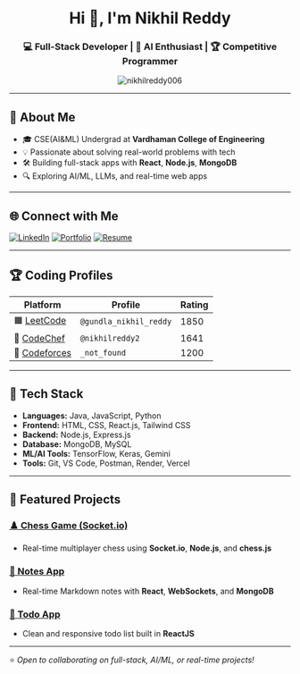 <h1 align="center">Hi 👋, I'm Nikhil Reddy</h1>
<h3 align="center">💻 Full-Stack Developer | 🧠 AI Enthusiast | 🏆 Competitive Programmer</h3>

<p align="center">
  <img src="https://komarev.com/ghpvc/?username=nikhilreddy006&label=Profile%20views&color=0e75b6&style=flat" alt="nikhilreddy006" />
</p>

---

## 🚀 About Me
- 🎓 CSE(AI&ML) Undergrad at **Vardhaman College of Engineering**
- 💡 Passionate about solving real-world problems with tech
- 🛠️ Building full-stack apps with **React**, **Node.js**, **MongoDB**
- 🔍 Exploring AI/ML, LLMs, and real-time web apps

---

## 🌐 Connect with Me
[![LinkedIn](https://img.shields.io/badge/-LinkedIn-0A66C2?style=for-the-badge&logo=linkedin&logoColor=white)](https://www.linkedin.com/in/nikhil-reddy-gundla/)
[![Portfolio](https://img.shields.io/badge/-Portfolio-000?style=for-the-badge&logo=github&logoColor=white)](https://nikhilreddy006.github.io/portfolio)
[![Resume](https://img.shields.io/badge/-Resume-DC382D?style=for-the-badge&logo=adobe&logoColor=white)](https://drive.google.com/file/d/1tqotBR-23EmjUcuoWAauU9ViJD-ih1ie/view)

---

## 🏆 Coding Profiles

| Platform | Profile | Rating |
|----------|---------|--------|
| 🟧 [LeetCode](https://leetcode.com/gundla_nikhil_reddy) | `@gundla_nikhil_reddy` | 1850 |
| 🤎 [CodeChef](https://www.codechef.com/users/nikhilreddy2) | `@nikhilreddy2` | 1641 |
| 🔵 [Codeforces](https://codeforces.com/profile/_not_found) | `_not_found` | 1200 |

---

## 💼 Tech Stack

- **Languages:** Java, JavaScript, Python  
- **Frontend:** HTML, CSS, React.js, Tailwind CSS  
- **Backend:** Node.js, Express.js  
- **Database:** MongoDB, MySQL  
- **ML/AI Tools:** TensorFlow, Keras, Gemini  
- **Tools:** Git, VS Code, Postman, Render, Vercel  

---

## 🚧 Featured Projects

### [♟️ Chess Game (Socket.io)](https://github.com/nikhilreddy006/chess-game)
- Real-time multiplayer chess using **Socket.io**, **Node.js**, and **chess.js**

### [📝 Notes App](https://github.com/nikhilreddy006/NOTES-APP)
- Real-time Markdown notes with **React**, **WebSockets**, and **MongoDB**

### [📅 Todo App](https://github.com/nikhilreddy006/Todo)
- Clean and responsive todo list built in **ReactJS**

---

⭐️ *Open to collaborating on full-stack, AI/ML, or real-time projects!*
